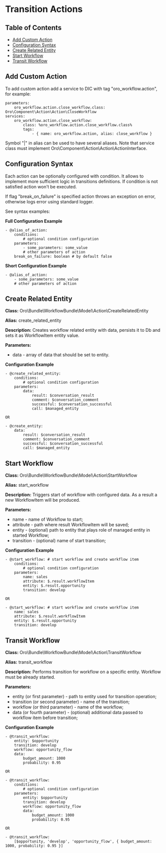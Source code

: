 Transition Actions
=======================

Table of Contents
-----------------
 - [Add Custom Action](#add-custom-action)
 - [Configuration Syntax](#configuration-syntax)
 - [Create Related Entity](#create-related-entity)
 - [Start Workflow](#start-workflow)
 - [Transit Workflow](#transit-workflow)

Add Custom Action
----------------------

To add custom action add a service to DIC with tag "oro_workflow.action", for example:

```
parameters:
    oro_workflow.action.close_workflow.class: Oro\Component\Action\Action\CloseWorkflow
services:
    oro_workflow.action.close_workflow:
        class: %oro_workflow.action.close_workflow.class%
        tags:
            - { name: oro_workflow.action, alias: close_workflow }
```

Symbol "|" in alias can be used to have several aliases. Note that service class must implement
Oro\Component\Action\Action\ActionInterface.

Configuration Syntax
--------------------

Each action can be optionally configured with condition. It allows to implement more sufficient logic in
transitions definitions. If condition is not satisfied action won't be executed.

If flag "break_on_failure" is specified action throws an exception on error, otherwise logs error using standard
logger.

See syntax examples:

**Full Configuration Example**

```
- @alias_of_action:
    conditions:
        # optional condition configuration
    parameters:
        - some_parameters: some_value
        # other parameters of action
    break_on_failure: boolean # by default false
```

**Short Configuration Example**
```
- @alias_of_action:
    - some_parameters: some_value
    # other parameters of action
```


Create Related Entity
---------------------

**Class:** Oro\Bundle\WorkflowBundle\Model\Action\CreateRelatedEntity

**Alias:** create_related_entity

**Description:** Creates workflow related entity with data, persists it to Db and sets it as WorkflowItem entity value.

**Parameters:**
 - data - array of data that should be set to entity.

**Configuration Example**
```
- @create_related_entity:
    conditions:
        # optional condition configuration
    parameters:
        data:
            result: $conversation_result
            comment: $conversation_comment
            successful: $conversation_successful
            call: $managed_entity

OR

- @create_entity:
    data:
        result: $conversation_result
        comment: $conversation_comment
        successful: $conversation_successful
        call: $managed_entity

```

Start Workflow
--------------

**Class:** Oro\Bundle\WorkflowBundle\Model\Action\StartWorkflow

**Alias:** start_workflow

**Description:** Triggers start of workflow with configured data. As a result a new WorkflowItem will be produced.

**Parameters:**
 - name - name of Workflow to start;
 - attribute - path where result WorkflowItem will be saved;
 - entity - (optional) path to entity that plays role of managed entity in started Workflow;
 - transition - (optional) name of start transition;

**Configuration Example**
```
- @start_workflow: # start workflow and create workflow item
    conditions:
        # optional condition configuration
    parameters:
        name: sales
        attribute: $.result.workflowItem
        entity: $.result.opportunity
        transition: develop

OR

- @start_workflow: # start workflow and create workflow item
    name: sales
    attribute: $.result.workflowItem
    entity: $.result.opportunity
    transition: develop
```


Transit Workflow
--------------

**Class:** Oro\Bundle\WorkflowBundle\Model\Action\TransitWorkflow

**Alias:** transit_workflow

**Description:** Performs transition for workflow on a specific entity. Workflow must be already started. 

**Parameters:**
 - entity (or first parameter) - path to entity used for transition operation;
 - transition (or second parameter) - name of the transition;
 - workflow (or third parameter) - name of the workflow;
 - data (or fourth parameter) - (optional) additional data passed to workflow item before transition;
 
**Configuration Example**
```
- @transit_workflow:
    entity: $opportunity
    transition: develop
    workflow: opportunity_flow
    data:
        budget_amount: 1000
        probability: 0.95
        
OR

- @transit_workflow:
    conditions:
        # optional condition configuration
    parameters:
        entity: $opportunity
        transition: develop
        workflow: opportunity_flow
        data:
            budget_amount: 1000
            probability: 0.95
        
OR

- @transit_workflow:
    [$opportunity, 'develop', 'opportunity_flow', { budget_amount: 1000, probability: 0.95 }]
```
